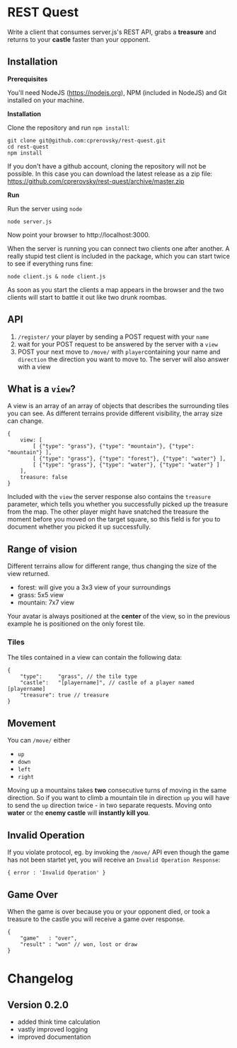 # REST Quest

Write a client that consumes server.js's REST API, grabs a **treasure** and returns to your **castle** faster than your opponent.

## Installation

**Prerequisites**

You'll need NodeJS (https://nodejs.org), NPM (included in NodeJS) and Git installed on your machine.

**Installation**

Clone the repository and run ```npm install```:

```
git clone git@github.com:cprerovsky/rest-quest.git
cd rest-quest
npm install
```

If you don't have a github account, cloning the repository will not be possible. In this case you can download the latest release as a zip file: https://github.com/cprerovsky/rest-quest/archive/master.zip

**Run**

Run the server using ```node```

```
node server.js
```

Now point your browser to http://localhost:3000.

When the server is running you can connect two clients one after another.
A really stupid test client is included in the package, which you can start
twice to see if everything runs fine:

```
node client.js & node client.js
```

As soon as you start the clients a map appears in the browser and the two
clients will start to battle it out like two drunk roombas.

## API

1. ```/register/``` your player by sending a POST request with your ```name```
2. wait for your POST request to be answered by the server with a ```view```
3. POST your next move to ```/move/``` with ```player```containing your name and ```direction``` the direction you want to move to. The server will also answer with a view


## What is a ```view```?

A view is an array of an array of objects that describes the
surrounding tiles you can see. As different terrains provide
different visibility, the array size can change.

```
{
    view: [
        [ {"type": "grass"}, {"type": "mountain"}, {"type": "mountain"} ],
        [ {"type": "grass"}, {"type": "forest"}, {"type": "water"} ],
        [ {"type": "grass"}, {"type": "water"}, {"type": "water"} ]
    ],
    treasure: false
}
```

Included with the ```view``` the server response also contains
the ```treasure``` parameter, which tells you whether you successfully
picked up the treasure from the map. The other player might have
snatched the treasure the moment before you moved on the target square,
so this field is for you to document whether you picked it up successfully.

## Range of vision

Different terrains allow for different range, thus changing the size
of the view returned.

* forest: will give you a 3x3 view of your surroundings
* grass: 5x5 view
* mountain: 7x7 view

Your avatar is always positioned at the **center** of the view, so in the previous example he is positioned on the only forest tile.

### Tiles

The tiles contained in a view can contain the following data:

```
{
	"type":     "grass", // the tile type
	"castle":   "[playername]", // castle of a player named [playername]
	"treasure": true // treasure
}
```
## Movement

You can ```/move/``` either

* ```up```
* ```down```
* ```left```
* ```right```

Moving up a mountains takes **two** consecutive turns of moving in the same direction. So if you want to climb a mountain tile in direction ```up``` you will have to send the ```up``` direction twice - in two separate requests. Moving onto **water** or the **enemy castle** will **instantly kill you**.

## Invalid Operation

If you violate protocol, eg. by invoking the ```/move/``` API even though the game has not been startet yet, you will receive an ```Invalid Operation Response```:

```
{ error : 'Invalid Operation' }
```

## Game Over

When the game is over because you or your opponent died, or took a treasure to the castle you will receive a game over response.

```
{
	"game"   : "over",
	"result" : "won" // won, lost or draw
}
```

# Changelog

## Version 0.2.0

* added think time calculation
* vastly improved logging
* improved documentation